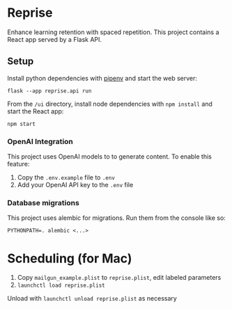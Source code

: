 # Reprise
Enhance learning retention with spaced repetition. This project contains a React app served by a Flask API.

## Setup
Install python dependencies with [pipenv](https://pipenv.pypa.io/en/latest/) and start the web server:
```
flask --app reprise.api run
```

From the `/ui` directory, install node dependencies with `npm install` and start the React app:
```
npm start
```

### OpenAI Integration
This project uses OpenAI  models to to generate content. To enable this feature:

1. Copy the `.env.example` file to `.env`
2. Add your OpenAI API key to the `.env` file

### Database migrations
This project uses alembic for migrations. Run them from the console like so:
```
PYTHONPATH=. alembic <...>
```

# Scheduling (for Mac)
1. Copy `mailgun_example.plist` to `reprise.plist`, edit labeled parameters
2. `launchctl load reprise.plist`

Unload with `launchctl unload reprise.plist` as necessary

